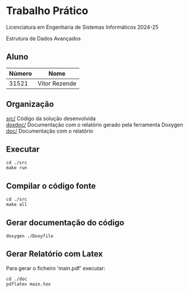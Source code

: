 
# Trabalho Prático

Licenciatura em Engenharia de Sistemas Informáticos 2024-25

Estrutura de Dados Avançados 

## Aluno

| Número | Nome |
| -----   | ---- |
| 31521     | Vitor Rezende  |


## Organização

[src/](./src/)  Código da solução desenvolvida <br>
[doxdoc/](./doxdoc/)  Documentação com o relatório gerado pela ferramenta Doxygen <br>
[doc/](./doc/)  Documentação com o relatório

## Executar

```[bash]
cd ./src
make run
```

## Compilar o código fonte

```[bash]
cd ./src
make all
```

## Gerar documentação do código

```[bash]
doxygen ./Doxyfile
```

## Gerar Relatório com Latex
Para gerar o ficheiro 'main.pdf' executar:

```[bash]
cd ./doc
pdflatex main.tex
```
